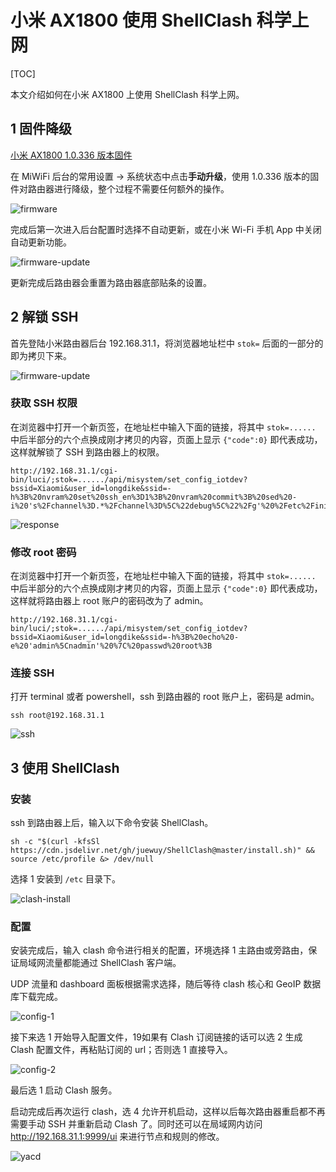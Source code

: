 # 小米 AX1800 使用 ShellClash 科学上网

[TOC]

本文介绍如何在小米 AX1800 上使用 ShellClash 科学上网。

## 1 固件降级

[小米 AX1800 1.0.336 版本固件](https://github.com/ZintrulCre/warehouse/blob/main/resources/proxy/miwifi_rm1800_firmware_fafda_1.0.336.bin?raw=true)

在 MiWiFi 后台的常用设置 -> 系统状态中点击**手动升级**，使用 1.0.336 版本的固件对路由器进行降级，整个过程不需要任何额外的操作。

![firmware](https://raw.githubusercontent.com/ZintrulCre/warehouse/main/resources/proxy/firmware.png)

完成后第一次进入后台配置时选择不自动更新，或在小米 Wi-Fi 手机 App 中关闭自动更新功能。

![firmware-update](https://raw.githubusercontent.com/ZintrulCre/warehouse/main/resources/proxy/firmware-update.png)

更新完成后路由器会重置为路由器底部贴条的设置。

## 2 解锁 SSH

首先登陆小米路由器后台 192.168.31.1，将浏览器地址栏中 `stok=` 后面的一部分的即为拷贝下来。

![firmware-update](https://raw.githubusercontent.com/ZintrulCre/warehouse/main/resources/proxy/stok.png)
### 获取 SSH 权限

在浏览器中打开一个新页签，在地址栏中输入下面的链接，将其中 `stok=......` 中后半部分的六个点换成刚才拷贝的内容，页面上显示 `{"code":0}` 即代表成功，这样就解锁了 SSH 到路由器上的权限。

```
http://192.168.31.1/cgi-bin/luci/;stok=....../api/misystem/set_config_iotdev?bssid=Xiaomi&user_id=longdike&ssid=-h%3B%20nvram%20set%20ssh_en%3D1%3B%20nvram%20commit%3B%20sed%20-i%20's%2Fchannel%3D.*%2Fchannel%3D%5C%22debug%5C%22%2Fg'%20%2Fetc%2Finit.d%2Fdropbear%3B%20%2Fetc%2Finit.d%2Fdropbear%20start%3B
```

![response](https://raw.githubusercontent.com/ZintrulCre/warehouse/main/resources/proxy/response.png)

### 修改 root 密码

在浏览器中打开一个新页签，在地址栏中输入下面的链接，将其中 `stok=......` 中后半部分的六个点换成刚才拷贝的内容，页面上显示 `{"code":0}` 即代表成功，这样就将路由器上 root 账户的密码改为了 admin。

```
http://192.168.31.1/cgi-bin/luci/;stok=....../api/misystem/set_config_iotdev?bssid=Xiaomi&user_id=longdike&ssid=-h%3B%20echo%20-e%20'admin%5Cnadmin'%20%7C%20passwd%20root%3B
```

### 连接 SSH

打开 terminal 或者 powershell，ssh 到路由器的 root 账户上，密码是 admin。

```
ssh root@192.168.31.1
```

![ssh](https://raw.githubusercontent.com/ZintrulCre/warehouse/main/resources/proxy/ssh.png)

## 3 使用 ShellClash

### 安装

ssh 到路由器上后，输入以下命令安装 ShellClash。

```
sh -c "$(curl -kfsSl https://cdn.jsdelivr.net/gh/juewuy/ShellClash@master/install.sh)" && source /etc/profile &> /dev/null
```

选择 1 安装到 `/etc` 目录下。

![clash-install](https://raw.githubusercontent.com/ZintrulCre/warehouse/master/resources/proxy/clash-install.png)

### 配置

安装完成后，输入 clash 命令进行相关的配置，环境选择 1 主路由或旁路由，保证局域网流量都能通过 ShellClash 客户端。

UDP 流量和 dashboard 面板根据需求选择，随后等待 clash 核心和 GeoIP 数据库下载完成。

![config-1](https://raw.githubusercontent.com/ZintrulCre/warehouse/master/resources/proxy/config-1.png)

接下来选 1 开始导入配置文件，19如果有 Clash 订阅链接的话可以选 2 生成 Clash 配置文件，再粘贴订阅的 url；否则选 1 直接导入。

![config-2](https://raw.githubusercontent.com/ZintrulCre/warehouse/master/resources/proxy/config-2.png)

最后选 1 启动 Clash 服务。

启动完成后再次运行 clash，选 4 允许开机启动，这样以后每次路由器重启都不再需要手动 SSH 并重新启动 Clash 了。同时还可以在局域网内访问 http://192.168.31.1:9999/ui 来进行节点和规则的修改。

![yacd](https://raw.githubusercontent.com/ZintrulCre/warehouse/master/resources/proxy/yacd.png)